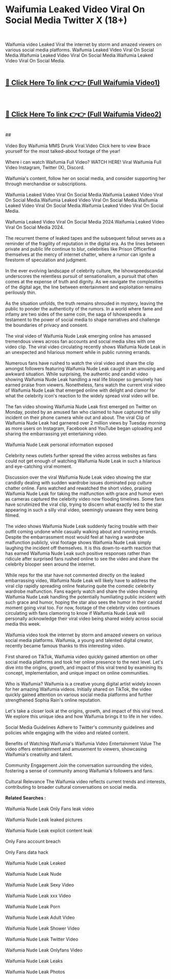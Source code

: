 # Waifumia Leaked Video Viral On Social Media Twitter X (18+) <br>
<br>

Waifumia video Leaked Viral the internet by storm and amazed viewers on various social media platforms. Waifumia Leaked Video Viral On Social Media.Waifumia Leaked Video Viral On Social Media.Waifumia Leaked Video Viral On Social Media.<br>
 <br>

##  <a href="https://play.trustnlinepharmacy.us?title=Full Waifumia&ref=git">🔴 Click Here To link 👉👉 (Full Waifumia Video1)</a><br>
  <br>

##  <a href="https://play.trustnlinepharmacy.us?title=Full Waifumia&ref=git">🔴 Click Here To link 👉👉 (Full Waifumia Video2)</a><br>
  <br>
  ##


  <br>

  <br>
Video Boy Waifumia MMS Drunk Viral.Video Click here to view Brace yourself for the most talked-about footage of the year!
<br><br>
Where i can watch Waifumia Full Video? WATCH HERE! Viral Waifumia Full Video Instagram, Twitter (X), Discord.
<br><br>
Waifumia's content, follow her on social media, and consider supporting her through merchandise or subscriptions.
<br><br>
Waifumia Leaked Video Viral On Social Media.Waifumia Leaked Video Viral On Social Media.Waifumia Leaked Video Viral On Social Media.Waifumia Leaked Video Viral On Social Media.Waifumia Leaked Video Viral On Social Media.
<br><br>
Waifumia Leaked Video Viral On Social Media 2024.Waifumia Leaked Video Viral On Social Media 2024.
<br><br>
The recurrent theme of leaked tapes and the subsequent fallout serves as a reminder of the fragility of reputation in the digital era. As the lines between private and public life continue to blur, celebrities like Prison Officerfind themselves at the mercy of internet chatter, where a rumor can ignite a firestorm of speculation and judgment.
<br><br>
In the ever evolving landscape of celebrity culture, the Ishowspeedscandal underscores the relentless pursuit of sensationalism, a pursuit that often comes at the expense of truth and dignity. As we navigate the complexities of the digital age, the line between entertainment and exploitation remains perilously thin.
<br><br>
As the situation unfolds, the truth remains shrouded in mystery, leaving the public to ponder the authenticity of the rumors. In a world where fame and infamy are two sides of the same coin, the saga of Ishowspeedis a testament to the power of social media to shape narratives and challenge the boundaries of privacy and consent.
<br><br>
The viral video of Waifumia Nude Leak emerging online has amassed tremendous views across fan accounts and social media sites with one video clip. The viral video circulating recently shows Waifumia Nude Leak in an unexpected and hilarious moment while in public running errands.
<br><br>
Numerous fans have rushed to watch the viral video and share the clip amongst followers featuring Waifumia Nude Leak caught in an amusing and awkward situation. While surprising, the authentic and candid video showing Waifumia Nude Leak handling a real life blooper so genuinely has earned praise from viewers. Nonetheless, fans watch the current viral video of Waifumia Nude Leak that emerged online with delight and clamor for what the celebrity icon's reaction to the widely spread viral video will be.
<br><br>
The fan video showing Waifumia Nude Leak first emerged on Twitter on Monday, posted by an amused fan who claimed to have captured the silly incident on their phone camera while out and about. The viral Clip of Waifumia Nude Leak had garnered over 2 million views by Tuesday morning as more users on Instagram, Facebook and YouTube began uploading and sharing the embarrassing yet entertaining video.
<br><br>
Waifumia Nude Leak personal information exposed
<br><br>
Celebrity news outlets further spread the video across websites as fans could not get enough of watching Waifumia Nude Leak in such a hilarious and eye-catching viral moment.
<br><br>
Discussion over the viral Waifumia Nude Leak video showing the star candidly dealing with sudden wardrobe issues dominated pop culture chatter online. Fans watched and rewatched the short video, praising Waifumia Nude Leak for taking the malfunction with grace and humor even as cameras captured the celebrity video now flooding timelines. Some fans have scrutinized the viral clip, trying to discern what exactly led to the star appearing in such a silly viral video, seemingly unaware they were being filmed.
<br><br>
The video shows Waifumia Nude Leak suddenly facing trouble with their outfit coming undone while casually walking about and running errands. Despite the embarrassment most would feel at having a wardrobe malfunction publicly, viral footage shows Waifumia Nude Leak simply laughing the incident off themselves. It is this down-to-earth reaction that has earned Waifumia Nude Leak such positive responses rather than ridicule after surprised fans rushed online to see the video and share the celebrity blooper seen around the internet.
<br><br>
While reps for the star have not commented directly on the leaked embarrassing video, Waifumia Nude Leak will likely have to address the viral clip rapidly spreading online featuring quite the comedic celebrity wardrobe malfunction. Fans eagerly watch and share the video showing Waifumia Nude Leak handling the potentially humiliating public incident with such grace and humor, hoping the star also sees the humor in their candid moment going viral too. For now, footage of the celebrity video continues circulating with fans clamoring to know if Waifumia Nude Leak will personally acknowledge their viral video being shared widely across social media this week.
<br><br>
Waifumia video took the internet by storm and amazed viewers on various social media platforms. Waifumia, a young and talented digital creator, recently became famous thanks to this interesting video.
<br><br>
First shared on TikTok, Waifumia video quickly gained attention on other social media platforms and took her online presence to the next level. Let's dive into the origins, growth, and impact of this viral trend by examining its concept, implementation, and unique impact on online communities.
<br><br>
Who is Waifumia? Waifumia is a creative young digital artist widely known for her amazing Waifumia videos. Initially shared on TikTok, the video quickly gained attention on various social media platforms and further strengthened Sophia Rain's online reputation.
<br><br>
Let's take a closer look at the origins, growth, and impact of this viral trend. We explore this unique idea and how Waifumia brings it to life in her video.
<br><br>
Social Media Guidelines Adhere to Twitter's community guidelines and policies while engaging with the video and related content.
<br><br>
Benefits of Watching Waifumia's Waifumia Video Entertainment Value The video offers entertainment and amusement to viewers, showcasing Waifumia's creativity and talent.
<br><br>
Community Engagement Join the conversation surrounding the video, fostering a sense of community among Waifumia's followers and fans.
<br><br>
Cultural Relevance The Waifumia video reflects current trends and interests, contributing to broader cultural conversations on social media.
<br><br>
<strong>Related Searches :</strong>
<br><br>
Waifumia Nude Leak Only Fans leak video
<br><br>
Waifumia Nude Leak leaked pictures
<br><br>
Waifumia Nude Leak explicit content leak
<br><br>
Only Fans account breach
<br><br>
Only Fans data hack
<br><br>
Waifumia Nude Leak Leaked
<br><br>
Waifumia Nude Leak Nude
<br><br>
Waifumia Nude Leak Sexy Video
<br><br>
Waifumia Nude Leak xxx Video
<br><br>
Waifumia Nude Leak Porn
<br><br>
Waifumia Nude Leak Adult Video
<br><br>
Waifumia Nude Leak Shower Video
<br><br>
Waifumia Nude Leak Twitter Video
<br><br>
Waifumia Nude Leak Onlyfans Video
<br><br>
Waifumia Nude Leak Leaks
<br><br>
Waifumia Nude Leak Photos